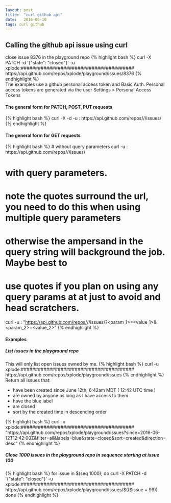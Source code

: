 ```yaml
---
layout: post
title:  "curl github api"
date:   2016-06-10
tags: curl github 
---
```

<h2>Calling the github api issue using curl</h2>
close issue 8376 in the playground repo
{% highlight bash %}
curl -X PATCH -d '{"state": "closed"}' -u xplode:########################################  https://api.github.com/repos/xplode/playground/issues/8376
{% endhighlight %}
<br>
The examples use a github personal access token and Basic Auth.
Personal access tokens are generated via the user Settings > Personal Access Tokens
<br>
<h4>The general form for PATCH, POST, PUT requests</h4>
{% highlight bash %}
curl -X <http verb> -d <body in json format> -u <username>:<personal access token> https://api.github.com/repos/<username>/<repo>/issues/<issue>
{% endhighlight %}
<br>
<h4>The general form for GET requests</h4>
{% highlight bash %}
# without query parameters
curl -u <username>:<personal access token> https://api.github.com/repos/<username>/<repo>/issues/<issue>

# with query parameters.
# note the quotes surround the url, you need to do this when using multiple query parameters
# otherwise the ampersand in the query string will background the job.  Maybe best to
# use quotes if you plan on using any query params at at just to avoid and head scratchers.
curl -u <username>:<personal access token> "https://api.github.com/repos/<username>/<repo>/issues/<issue>?<param_1>=<value_1>&<param_2>=<value_2>"
{% endhighlight %}
<br>
<h4>Examples</h4>
<h5>List issues in the playground repo</h5>
This will only list open issues owned by me.
{% highlight bash %}
curl -u xplode:######################################## https://api.github.com/repos/xplode/playground/issues
{% endhighlight %}
<br>
Return all issues that:
<ul>
<li>have been created since June 12th, 6:42am MDT ( 12:42 UTC time )
<li>are owned by anyone as long as I have access to them
<li>have the blue label
<li>are closed
<li>sort by the created time in descending order
</ul> 
{% highlight bash %}
curl -u xplode:######################################## "https://api.github.com/repos/xplode/playground/issues?since=2016-06-12T12:42:00Z&filter=all&labels=blue&state=closed&sort=created&direction=desc"
{% endhighlight %}
<br>
<h5>Close 1000 issues in the playground repo in sequence starting at issue 100</h5>
{% highlight bash %}
for issue in $(seq 1000); do
  curl -X PATCH -d '{"state": "closed"}' -u xplode:######################################## https://api.github.com/repos/xplode/playground/issues/$(($issue + 99))
  done
{% endhighlight %}
